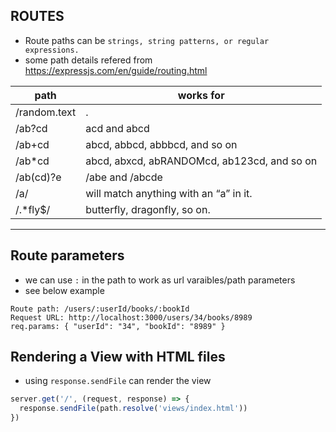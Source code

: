 ## ROUTES

- Route paths can be `strings, string patterns, or regular expressions.`
- some path details refered from https://expressjs.com/en/guide/routing.html

| path         | works for                                   |
| ------------ | ------------------------------------------- |
| /random.text | .                                           |
| /ab?cd       | acd and abcd                                |
| /ab+cd       | abcd, abbcd, abbbcd, and so on              |
| /ab\*cd      | abcd, abxcd, abRANDOMcd, ab123cd, and so on |
| /ab(cd)?e    | /abe and /abcde                             |
| /a/          | will match anything with an “a” in it.      |
| /.\*fly\$/   | butterfly, dragonfly, so on.                |

---

## Route parameters

- we can use `:` in the path to work as url varaibles/path parameters
- see below example

```
Route path: /users/:userId/books/:bookId
Request URL: http://localhost:3000/users/34/books/8989
req.params: { "userId": "34", "bookId": "8989" }
```

## Rendering a View with HTML files

- using `response.sendFile` can render the view

```js
server.get('/', (request, response) => {
  response.sendFile(path.resolve('views/index.html'))
})
```
